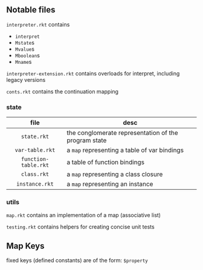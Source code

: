 
## Notable files

`interpreter.rkt` contains 
 - `interpret`
 - `Mstate`s
 - `Mvalue`s
 - `Mboolean`s
 - `Mname`s

`interpreter-extension.rkt` contains overloads for interpret, including legacy versions

`conts.rkt` contains the continuation mapping

### state
| file | desc |
| :-----:             | ---------------------------------- |
|`state.rkt`          | the conglomerate representation of the program state |
|`var-table.rkt`      | a `map` representing a table of var bindings |
|`function-table.rkt` | a table of function bindings |
|`class.rkt`          | a `map` representing a class closure |
|`instance.rkt`       | a `map` representing an instance |


### utils
`map.rkt` contains an implementation of a map (associative list)

`testing.rkt` contains helpers for creating concise unit tests


## Map Keys
fixed keys (defined constants) are of the form:
`$property`
